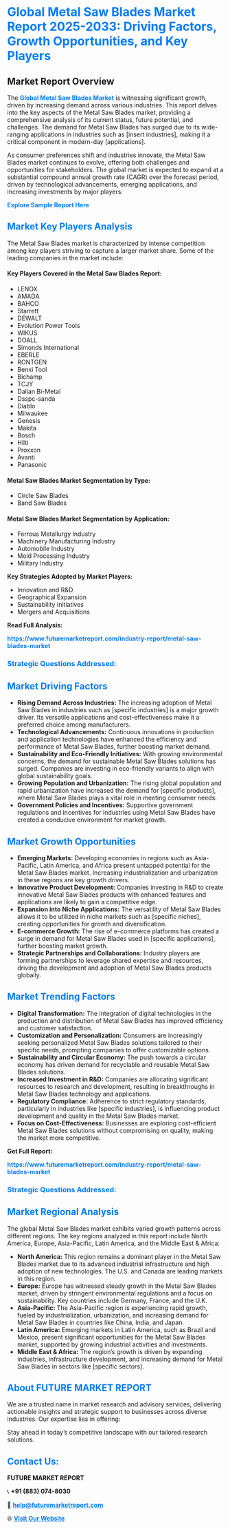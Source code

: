 <h1 style="color: #007BFF;">Global Metal Saw Blades Market Report 2025-2033: Driving Factors, Growth Opportunities, and Key Players</h1>

<section id="overview">
<h2>Market Report Overview</h2>
<p>The <a href="https://www.futuremarketreport.com/industry-report/metal-saw-blades-market" style="color: #007BFF; text-decoration: none;"><strong>Global Metal Saw Blades Market</strong></a> is witnessing significant growth, driven by increasing demand across various industries. This report delves into the key aspects of the Metal Saw Blades market, providing a comprehensive analysis of its current status, future potential, and challenges. The demand for Metal Saw Blades has surged due to its wide-ranging applications in industries such as [insert industries], making it a critical component in modern-day [applications].</p>
<p>As consumer preferences shift and industries innovate, the Metal Saw Blades market continues to evolve, offering both challenges and opportunities for stakeholders. The global market is expected to expand at a substantial compound annual growth rate (CAGR) over the forecast period, driven by technological advancements, emerging applications, and increasing investments by major players.</p>
</section>

<section id="overview">
<p><a href="https://www.futuremarketreport.com/request-sample/reportId=109276" style="color: #007BFF; text-decoration: none;"><strong>Explore Sample Report Here</strong></a></p>
</section>

<section id="key-players">
<h2 style="color: #007BFF;">Market Key Players Analysis</h2>
<p>The Metal Saw Blades market is characterized by intense competition among key players striving to capture a larger market share. Some of the leading companies in the market include:</p>
<h4>Key Players Covered in the Metal Saw Blades Report:</h4>
<ul><li>LENOX</li><li>AMADA</li><li>BAHCO</li><li>Starrett</li><li>DEWALT</li><li>Evolution Power Tools</li><li>WIKUS</li><li>DOALL</li><li>Simonds International</li><li>EBERLE</li><li>RONTGEN</li><li>Benxi Tool</li><li>Bichamp</li><li>TCJY</li><li>Dalian Bi-Metal</li><li>Dsspc-sanda</li><li>Diablo</li><li>Milwaukee</li><li>Genesis</li><li>Makita</li><li>Bosch</li><li>Hilti</li><li>Proxxon</li><li>Avanti</li><li>Panasonic</li></ul>
<h4>Metal Saw Blades Market Segmentation by Type:</h4>
<ul><li>Circle Saw Blades</li><li>Band Saw Blades</li></ul>

<h4>Metal Saw Blades Market Segmentation by Application:</h4>
<ul><li>Ferrous Metallurgy Industry</li><li>Machinery Manufacturing Industry</li><li>Automobile Industry</li><li>Mold Processing Industry</li><li>Military Industry</li></ul>
<p><strong>Key Strategies Adopted by Market Players:</strong></p>
<ul>
<li>Innovation and R&D</li>
<li>Geographical Expansion</li>
<li>Sustainability Initiatives</li>
<li>Mergers and Acquisitions</li>
</ul>
</section>

<section>
<p><strong>Read Full Analysis: </strong></p><a href="https://www.futuremarketreport.com/industry-report/metal-saw-blades-market" style="color: #007BFF; text-decoration: none;"><strong>https://www.futuremarketreport.com/industry-report/metal-saw-blades-market</strong></a>
<h3 style="color: #007BFF;">Strategic Questions Addressed:</h3>
</section>

<section id="driving-factors">
<h2 style="color: #007BFF;">Market Driving Factors</h2>
<ul>
<li><strong>Rising Demand Across Industries:</strong> The increasing adoption of Metal Saw Blades in industries such as [specific industries] is a major growth driver. Its versatile applications and cost-effectiveness make it a preferred choice among manufacturers.</li>
<li><strong>Technological Advancements:</strong> Continuous innovations in production and application technologies have enhanced the efficiency and performance of Metal Saw Blades, further boosting market demand.</li>
<li><strong>Sustainability and Eco-Friendly Initiatives:</strong> With growing environmental concerns, the demand for sustainable Metal Saw Blades solutions has surged. Companies are investing in eco-friendly variants to align with global sustainability goals.</li>
<li><strong>Growing Population and Urbanization:</strong> The rising global population and rapid urbanization have increased the demand for [specific products], where Metal Saw Blades plays a vital role in meeting consumer needs.</li>
<li><strong>Government Policies and Incentives:</strong> Supportive government regulations and incentives for industries using Metal Saw Blades have created a conducive environment for market growth.</li>
</ul>
</section>

<section id="growth-opportunities">
<h2 style="color: #007BFF;">Market Growth Opportunities</h2>
<ul>
<li><strong>Emerging Markets:</strong> Developing economies in regions such as Asia-Pacific, Latin America, and Africa present untapped potential for the Metal Saw Blades market. Increasing industrialization and urbanization in these regions are key growth drivers.</li>
<li><strong>Innovative Product Development:</strong> Companies investing in R&D to create innovative Metal Saw Blades products with enhanced features and applications are likely to gain a competitive edge.</li>
<li><strong>Expansion into Niche Applications:</strong> The versatility of Metal Saw Blades allows it to be utilized in niche markets such as [specific niches], creating opportunities for growth and diversification.</li>
<li><strong>E-commerce Growth:</strong> The rise of e-commerce platforms has created a surge in demand for Metal Saw Blades used in [specific applications], further boosting market growth.</li>
<li><strong>Strategic Partnerships and Collaborations:</strong> Industry players are forming partnerships to leverage shared expertise and resources, driving the development and adoption of Metal Saw Blades products globally.</li>
</ul>
</section>

<section id="trending-factors">
<h2 style="color: #007BFF;">Market Trending Factors</h2>
<ul>
<li><strong>Digital Transformation:</strong> The integration of digital technologies in the production and distribution of Metal Saw Blades has improved efficiency and customer satisfaction.</li>
<li><strong>Customization and Personalization:</strong> Consumers are increasingly seeking personalized Metal Saw Blades solutions tailored to their specific needs, prompting companies to offer customizable options.</li>
<li><strong>Sustainability and Circular Economy:</strong> The push towards a circular economy has driven demand for recyclable and reusable Metal Saw Blades solutions.</li>
<li><strong>Increased Investment in R&D:</strong> Companies are allocating significant resources to research and development, resulting in breakthroughs in Metal Saw Blades technology and applications.</li>
<li><strong>Regulatory Compliance:</strong> Adherence to strict regulatory standards, particularly in industries like [specific industries], is influencing product development and quality in the Metal Saw Blades market.</li>
<li><strong>Focus on Cost-Effectiveness:</strong> Businesses are exploring cost-efficient Metal Saw Blades solutions without compromising on quality, making the market more competitive.</li>
</ul>
</section>

<section>
<p><strong>Get Full Report: </strong></p><a href="https://www.futuremarketreport.com/industry-report/metal-saw-blades-market" style="color: #007BFF; text-decoration: none;"><strong>https://www.futuremarketreport.com/industry-report/metal-saw-blades-market</strong></a>
<h3 style="color: #007BFF;">Strategic Questions Addressed:</h3>
</section>


<section id="regional-analysis">
<h2 style="color: #007BFF;">Market Regional Analysis</h2>
<p>The global Metal Saw Blades market exhibits varied growth patterns across different regions. The key regions analyzed in this report include North America, Europe, Asia-Pacific, Latin America, and the Middle East & Africa:</p>
<ul>
<li><strong>North America:</strong> This region remains a dominant player in the Metal Saw Blades market due to its advanced industrial infrastructure and high adoption of new technologies. The U.S. and Canada are leading markets in this region.</li>
<li><strong>Europe:</strong> Europe has witnessed steady growth in the Metal Saw Blades market, driven by stringent environmental regulations and a focus on sustainability. Key countries include Germany, France, and the U.K.</li>
<li><strong>Asia-Pacific:</strong> The Asia-Pacific region is experiencing rapid growth, fueled by industrialization, urbanization, and increasing demand for Metal Saw Blades in countries like China, India, and Japan.</li>
<li><strong>Latin America:</strong> Emerging markets in Latin America, such as Brazil and Mexico, present significant opportunities for the Metal Saw Blades market, supported by growing industrial activities and investments.</li>
<li><strong>Middle East & Africa:</strong> The region’s growth is driven by expanding industries, infrastructure development, and increasing demand for Metal Saw Blades in sectors like [specific sectors].</li>
</ul>
</section>

<footer>
<h2 style="color: #007BFF;">About FUTURE MARKET REPORT</h2>
<p>We are a trusted name in market research and advisory services, delivering actionable insights and strategic support to businesses across diverse industries. Our expertise lies in offering:</p>

<p>Stay ahead in today’s competitive landscape with our tailored research solutions.</p>

<h2 style="color: #007BFF;">Contact Us:</h2>
<p><strong>FUTURE MARKET REPORT</strong></p>
<p>📞 <strong>+91 (883) 074-8030</strong></p>
<p>📧 <strong><a href="mailto:help@futuremarketreport.com" style="color: #007BFF;">help@futuremarketreport.com</a></strong></p>
<p>🌐 <strong><a href="https://www.futuremarketreport.com/" style="color: #007BFF;">Visit Our Website</a></strong></p>
</footer>
